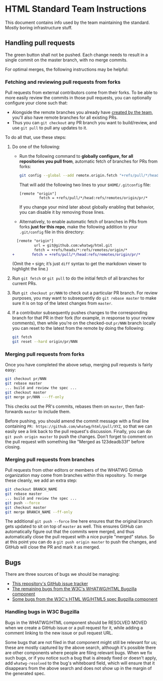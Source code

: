 # HTML Standard Team Instructions

This document contains info used by the team maintaining the standard. Mostly boring infrastructure stuff.

## Handling pull requests

The green button shall not be pushed. Each change needs to result in a single commit on the master branch, with no merge commits.

For optimal merges, the following instructions may be helpful:

### Fetching and reviewing pull requests from forks

Pull requests from external contributors come from their forks. To be able to more easily review the commits in those pull requests, you can optionally configure your clone such that:

* Alongside the remote branches you already have [created by the team](https://github.com/whatwg/html/branches), you'll also have remote branches for all existing PRs.
* Thus you can `git checkout` any PR branch you want to build/review, and use `git pull` to pull any updates to it.

To do all that, use these steps:

1. Do one of the following:
   * Run the following command to **globally configure, for all repositories you pull from**, automatic fetch of branches for PRs from forks:

     ```bash
     git config --global --add remote.origin.fetch "+refs/pull/*/head:refs/remotes/origin/pr/*"
     ```
     That will add the following two lines to your `$HOME/.gitconfig` file:

     ```
     [remote "origin"]
              fetch = +refs/pull/*/head:refs/remotes/origin/pr/*
	   ```

	   If you change your mind later about globally enabling that behavior, you can disable it by removing those lines.

	* Alternatively, to enable automatic fetch of branches in PRs from forks **just for this repo**, make the following addition to your `.git/config` file in this directory:

     ```diff
       [remote "origin"]
               url = git@github.com:whatwg/html.git
               fetch = +refs/heads/*:refs/remotes/origin/*
     +        fetch = +refs/pull/*/head:refs/remotes/origin/pr/*
     ```

     (Omit the `+` sign; it’s just `diff` syntax to get the markdown viewer to highlight the line.)

2. Run `git fetch` or `git pull` to do the initial fetch of all branches for current PRs.

3. Run `git checkout pr/NNN` to check out a particular PR branch. For review purposes, you may want to subsequently do `git rebase master` to make sure it is on top of the latest changes from `master`.

4. If a contributor subsequently pushes changes to the corresponding branch for that PR in their fork (for example, in response to your review comments), then while you're on the checked-out `pr/NNN` branch locally you can reset to the latest from the remote by doing the following:

   ```bash
   git fetch
   git reset --hard origin/pr/NNN
   ```

### Merging pull requests from forks

 Once you have completed the above setup, merging pull requests is fairly easy:

```bash
git checkout pr/NNN
git rebase master
... build and review the spec ...
git checkout master
git merge pr/NNN ---ff-only
```

This checks out the PR's commits, rebases them on `master`, then fast-forwards `master` to include them.

Before pushing, you should amend the commit message with a final line containing `PR: https://github.com/whatwg/html/pull/XYZ`, so that we can easily see a link back to the pull request's discussion. Finally, you can do `git push origin master` to push the changes. Don't forget to comment on the pull request with something like "Merged as 123deadb33f" before closing.

### Merging pull requests from branches

Pull requests from other editors or members of the WHATWG GitHub organization may come from branches within this repository. To merge these cleanly, we add an extra step:

```bash
git checkout BRANCH_NAME
git rebase master
... build and review the spec ...
git push --force
git checkout master
git merge BRANCH_NAME --ff-only
```

The additional `git push --force` line here ensures that the original branch gets updated to sit on top of `master` as well. This ensures GitHub can automatically figure out that the commits were merged, and thus automatically close the pull request with a nice purple "merged" status. So at this point you can do a `git push origin master` to push the changes, and GitHub will close the PR and mark it as merged.

## Bugs

There are three sources of bugs we should be managing:

- [This repository's GitHub issue tracker](https://github.com/whatwg/html/issues)
- [The remaining bugs from the W3C's WHATWG/HTML Bugzilla component](https://www.w3.org/Bugs/Public/buglist.cgi?bug_status=UNCONFIRMED&bug_status=NEW&bug_status=ASSIGNED&bug_status=REOPENED&component=HTML&list_id=59457&product=WHATWG&query_format=advanced&resolution=---)
- [Some bugs from the W3C's HTML WG/HTML5 spec Bugzilla component](https://www.w3.org/Bugs/Public/buglist.cgi?bug_status=UNCONFIRMED&bug_status=NEW&bug_status=ASSIGNED&bug_status=REOPENED&component=HTML5%20spec&f1=status_whiteboard&list_id=61030&o1=notequals&product=HTML%20WG&query_format=advanced&v1=whatwg-resolved)

### Handling bugs in W3C Bugzilla

Bugs in the WHATWG/HTML component should be RESOLVED MOVED when we create a GitHub issue or a pull request for it, while adding a comment linking to the new issue or pull request URL.

Some bugs that are not filed in that component might still be relevant for us; these are mostly captured by the above search, although it's possible there are other components where people are filing relevant bugs. When we fix such bugs, or if you notice such a bug that is already fixed or doesn't apply, add `whatwg-resolved` to the bug's whiteboard field, which will ensure that it disappears from the above search and does not show up in the margin of the generated spec.
